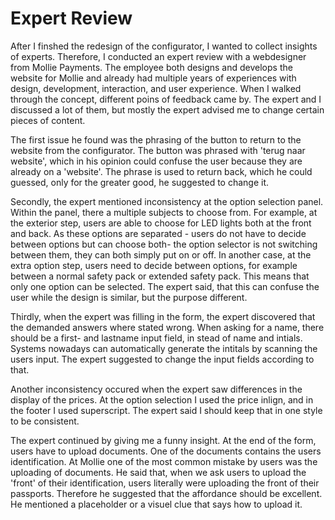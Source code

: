 # Expert Review

After I finshed the redesign of the configurator, I wanted to collect insights of experts. Therefore, I conducted an expert review with a webdesigner from Mollie Payments. The employee both designs and develops the website for Mollie and already had multiple years of experiences with design, development, interaction, and user experience. When I walked through the concept, different poins of feedback came by. The expert and I discussed a lot of them, but mostly the expert advised me to change certain pieces of content. 

The first issue he found was the phrasing of the button to return to the website from the configurator. The button was phrased with 'terug naar website', which in his opinion could confuse the user because they are already on a 'website'. The phrase is used to return back, which he could guessed, only for the greater good, he suggested to change it. 

Secondly, the expert mentioned inconsistency at the option selection panel. Within the panel, there a multiple subjects to choose from. For example, at the exterior step, users are able to choose for LED lights both at the front and back. As these options are separated - users do not have to decide between options but can choose both- the option selector is not switching between them, they can both simply put on or off.  In another case, at the extra option step, users need to decide between options, for example between a normal safety pack or extended safety pack. This means that only one option can be selected. The expert said, that this can confuse the user while the design is similar, but the purpose different. 

Thirdly, when the expert was filling in the form, the expert discovered that the demanded answers where stated wrong. When asking for a name, there should be a first- and lastname input field, in stead of name and intials. Systems nowadays can automatically generate the intitals by scanning the users input. The expert suggested to change the input fields according to that. 

Another inconsistency occured when the expert saw differences in the display of the prices. At the option selection I used the price inlign, and in the footer I used superscript. The expert said I should keep that in one style to be consistent. 

The expert continued by giving me a funny insight. At the end of the form, users have to upload  documents. One of the documents contains the users identification. At Mollie one of the most common mistake by users was the uploading of documents. He said that, when we ask users to upload the 'front' of their identification, users literally were uploading the front of their passports. Therefore he suggested that the affordance should be excellent. He mentioned a placeholder or a visuel clue that says how to upload it. 











